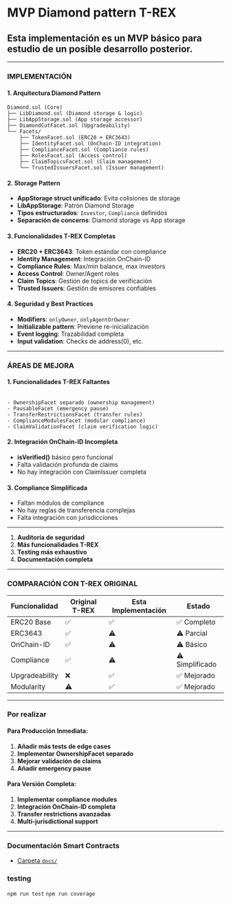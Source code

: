 # MVP Diamond pattern T-REX

## Esta implementación es **un MVP básico para estudio de un posible desarrollo posterior.** 

---

### **IMPLEMENTACIÓN**

#### **1. Arquitectura Diamond Pattern**
```
Diamond.sol (Core)
├── LibDiamond.sol (Diamond storage & logic)
├── LibAppStorage.sol (App storage accessor)
├── DiamondCutFacet.sol (Upgradeability)
└── Facets/
    ├── TokenFacet.sol (ERC20 + ERC3643)
    ├── IdentityFacet.sol (OnChain-ID integration)
    ├── ComplianceFacet.sol (Compliance rules)
    ├── RolesFacet.sol (Access control)
    ├── ClaimTopicsFacet.sol (Claim management)
    └── TrustedIssuersFacet.sol (Issuer management)
```

#### **2. Storage Pattern**
- **AppStorage struct unificado**: Evita colisiones de storage
- **LibAppStorage**: Patrón Diamond Storage
- **Tipos estructurados**: `Investor`, `Compliance` definidos
- **Separación de concerns**: Diamond storage vs App storage

#### **3. Funcionalidades T-REX Completas**
- **ERC20 + ERC3643**: Token estándar con compliance
- **Identity Management**: Integración OnChain-ID
- **Compliance Rules**: Max/min balance, max investors
- **Access Control**: Owner/Agent roles
- **Claim Topics**: Gestión de topics de verificación
- **Trusted Issuers**: Gestión de emisores confiables

#### **4. Seguridad y Best Practices**
- **Modifiers**: `onlyOwner`, `onlyAgentOrOwner`
- **Initializable pattern**: Previene re-inicialización
- **Event logging**: Trazabilidad completa
- **Input validation**: Checks de address(0), etc.

---

### **ÁREAS DE MEJORA**

#### **1. Funcionalidades T-REX Faltantes**
```solidity

- OwnershipFacet separado (ownership management)
- PausableFacet (emergency pause)
- TransferRestrictionsFacet (transfer rules)
- ComplianceModulesFacet (modular compliance)
- ClaimValidationFacet (claim verification logic)
```

#### **2. Integración OnChain-ID Incompleta**
- **isVerified()** básico pero funcional
- Falta validación profunda de claims
- No hay integración con ClaimIssuer completa

#### **3. Compliance Simplificada**
- Faltan módulos de compliance
- No hay reglas de transferencia complejas
- Falta integración con jurisdicciones

---

1. **Auditoría de seguridad**
2. **Más funcionalidades T-REX**
3. **Testing más exhaustivo**
4. **Documentación completa**

---

### **COMPARACIÓN CON T-REX ORIGINAL**

| Funcionalidad | Original T-REX | Esta Implementación | Estado |
|---------------|----------------|-------------------|---------|
| ERC20 Base | ✅ | ✅ | ✅ Completo |
| ERC3643 | ✅ | ⚠️ | ⚠️ Parcial |
| OnChain-ID | ✅ | ⚠️ | ⚠️ Básico |
| Compliance | ✅ | ⚠️ | ⚠️ Simplificado |
| Upgradeability | ❌ | ✅ | ✅ Mejorado |
| Modularity | ⚠️ | ✅ | ✅ Mejorado |

---

### **Por realizar**

#### **Para Producción Inmediata:**
1. **Añadir más tests de edge cases**
2. **Implementar OwnershipFacet separado**
3. **Mejorar validación de claims**
4. **Añadir emergency pause**

#### **Para Versión Completa:**
1. **Implementar compliance modules**
2. **Integración OnChain-ID completa**
3. **Transfer restrictions avanzadas**
4. **Multi-jurisdictional support**

---

### **Documentación Smart Contracts**

- [Carpeta `docs/`](./docs/)

   
### testing
``` npm run test ``` ``` npm run coverage ```
